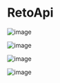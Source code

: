 # RetoApi

![image](https://user-images.githubusercontent.com/96325513/193893204-a495681b-3925-4cb2-b96a-dc2eba2ac348.png)

![image](https://user-images.githubusercontent.com/96325513/193893284-cf6653ef-bf8a-4c3b-8fb9-100037643f70.png)

![image](https://user-images.githubusercontent.com/96325513/193893438-a7d3921b-c343-400c-b80b-134d7161aa1f.png)

![image](https://user-images.githubusercontent.com/96325513/193893930-b7ca5e5e-f058-481f-99e2-f16ea5a551a5.png)


